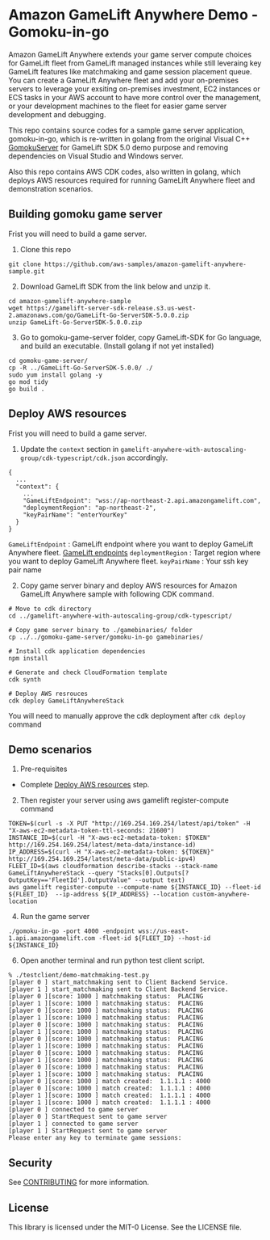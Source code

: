 # Amazon GameLift Anywhere Demo - Gomoku-in-go

Amazon GameLift Anywhere extends your game server compute choices for GameLift fleet from GameLift managed instances while still leveraing key GameLift features like matchmaking and game session placement queue. You can create a GameLift Anywhere fleet and add your on-premises servers to leverage your exsiting on-premises investment, EC2 instances or ECS tasks in your AWS account to have more control over the management, or your development machines to the fleet for easier game server development and debugging.

This repo contains source codes for a sample game server application, gomoku-in-go, which is re-written in golang from the original Visual C++ [GomokuServer](https://github.com/aws-samples/aws-gamelift-sample/tree/master/GomokuServer) for GameLift SDK 5.0 demo purpose and removing dependencies on Visual Studio and Windows server. 

Also this repo contains AWS CDK codes, also written in golang, which deploys AWS resources required for running GameLift Anywhere fleet and demonstration scenarios.


## Building gomoku game server
Frist you will need to build a game server.

1. Clone this repo

```
git clone https://github.com/aws-samples/amazon-gamelift-anywhere-sample.git
```

2. Download GameLift SDK from the link below and unzip it.

```
cd amazon-gamelift-anywhere-sample
wget https://gamelift-server-sdk-release.s3.us-west-2.amazonaws.com/go/GameLift-Go-ServerSDK-5.0.0.zip
unzip GameLift-Go-ServerSDK-5.0.0.zip
```

3. Go to gomoku-game-server folder, copy GameLift-SDK for Go language, and build an executable. (Install golang if not yet installed)

```
cd gomoku-game-server/
cp -R ../GameLift-Go-ServerSDK-5.0.0/ ./
sudo yum install golang -y
go mod tidy
go build .

```
## Deploy AWS resources
Frist you will need to build a game server.

1. Update the `context` section in `gamelift-anywhere-with-autoscaling-group/cdk-typescript/cdk.json` accordingly. 

```
{
  ...
  "context": {
    ... 
    "GameLiftEndpoint": "wss://ap-northeast-2.api.amazongamelift.com", 
    "deploymentRegion": "ap-northeast-2",
    "keyPairName": "enterYourKey"
  }
}

```

`GameLiftEndpoint` : GameLift endpoint where you want to deploy GameLift Anywhere fleet. [GameLift endpoints](https://docs.aws.amazon.com/general/latest/gr/gamelift.html)
`deploymentRegion` : Target region where you want to deploy GameLift Anywhere fleet.
`keyPairName` : Your ssh key pair name

2. Copy game server binary and deploy AWS resources for Amazon GameLift Anywhere sample with following CDK command.

```
# Move to cdk directory
cd ../gamelift-anywhere-with-autoscaling-group/cdk-typescript/

# Copy game server binary to ./gamebinaries/ folder
cp ../../gomoku-game-server/gomoku-in-go gamebinaries/

# Install cdk application dependencies
npm install

# Generate and check CloudFormation template 
cdk synth

# Deploy AWS resrouces
cdk deploy GameLiftAnywhereStack
```

You will need to manually approve the cdk deployment after `cdk deploy` command

## Demo scenarios

1. Pre-requisites
 - Complete [Deploy AWS resources](https://github.com/aws-samples/amazon-gamelift-anywhere-sample/tree/main#deploy-aws-resources) step.


2. Then register your server using aws gamelift register-compute command

```
TOKEN=$(curl -s -X PUT "http://169.254.169.254/latest/api/token" -H "X-aws-ec2-metadata-token-ttl-seconds: 21600")                                
INSTANCE_ID=$(curl -H "X-aws-ec2-metadata-token: $TOKEN" http://169.254.169.254/latest/meta-data/instance-id)
IP_ADDRESS=$(curl -H "X-aws-ec2-metadata-token: ${TOKEN}" http://169.254.169.254/latest/meta-data/public-ipv4)
FLEET_ID=$(aws cloudformation describe-stacks --stack-name GameLiftAnywhereStack --query "Stacks[0].Outputs[?OutputKey=='FleetId'].OutputValue" --output text)
aws gamelift register-compute --compute-name ${INSTANCE_ID} --fleet-id ${FLEET_ID}  --ip-address ${IP_ADDRESS} --location custom-anywhere-location

```

4. Run the game server

```
./gomoku-in-go -port 4000 -endpoint wss://us-east-1.api.amazongamelift.com -fleet-id ${FLEET_ID} --host-id ${INSTANCE_ID}
```

6. Open another terminal and run python test client script. 

```
% ./testclient/demo-matchmaking-test.py
[player 0 ] start_matchmaking sent to Client Backend Service.
[player 1 ] start_matchmaking sent to Client Backend Service.
[player 0 ][score: 1000 ] matchmaking status:  PLACING
[player 1 ][score: 1000 ] matchmaking status:  PLACING
[player 0 ][score: 1000 ] matchmaking status:  PLACING
[player 1 ][score: 1000 ] matchmaking status:  PLACING
[player 0 ][score: 1000 ] matchmaking status:  PLACING
[player 1 ][score: 1000 ] matchmaking status:  PLACING
[player 0 ][score: 1000 ] matchmaking status:  PLACING
[player 1 ][score: 1000 ] matchmaking status:  PLACING
[player 0 ][score: 1000 ] matchmaking status:  PLACING
[player 1 ][score: 1000 ] matchmaking status:  PLACING
[player 0 ][score: 1000 ] matchmaking status:  PLACING
[player 1 ][score: 1000 ] matchmaking status:  PLACING
[player 0 ][score: 1000 ] match created:  1.1.1.1 : 4000
[player 0 ][score: 1000 ] match created:  1.1.1.1 : 4000
[player 1 ][score: 1000 ] match created:  1.1.1.1 : 4000
[player 1 ][score: 1000 ] match created:  1.1.1.1 : 4000
[player 0 ] connected to game server
[player 0 ] StartRequest sent to game server
[player 1 ] connected to game server
[player 1 ] StartRequest sent to game server
Please enter any key to terminate game sessions:

```

## Security

See [CONTRIBUTING](CONTRIBUTING.md#security-issue-notifications) for more information.

## License

This library is licensed under the MIT-0 License. See the LICENSE file.

